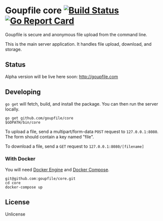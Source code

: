 # Goupfile core [![Build Status](https://travis-ci.org/goupfile/core.svg?branch=master)](https://travis-ci.org/goupfile/core) [![Go Report Card](https://goreportcard.com/badge/github.com/goupfile/core)](https://goreportcard.com/report/github.com/goupfile/core)

Goupfile is secure and anonymous file upload from the command line.

This is the main server application. It handles file upload, download, and
storage.

## Status

Alpha version will be live here soon: http://goupfile.com

## Developing

`go get` will fetch, build, and install the package. You can then run the
server locally.

```
go get github.com/goupfile/core
$GOPATH/bin/core
```

To upload a file, send a multipart/form-data `POST` request to `127.0.0.1:8080`.
The form should contain a key named "file".

To download a file, send a `GET` request to `127.0.0.1:8080/[filename]`

### With Docker

You will need [Docker Engine](https://docs.docker.com/install/) and
[Docker Compose](https://docs.docker.com/compose/).

```
git@github.com:goupfile/core.git
cd core
docker-compose up
```

## License

Unlicense

